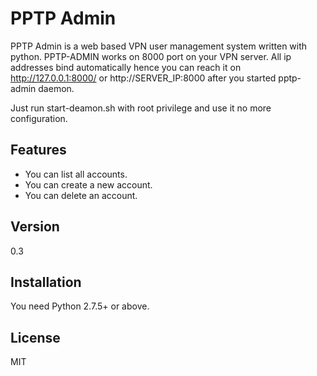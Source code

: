 PPTP Admin
=========

PPTP Admin is a web based VPN user management system written with python. PPTP-ADMIN works on 8000 port on your VPN
server. All ip addresses bind automatically hence you can reach it on http://127.0.0.1:8000/ or http://SERVER_IP:8000
after you started pptp-admin daemon.

Just run start-deamon.sh with root privilege and use it no more configuration.

Features
-----------
* You can list all accounts.
* You can create a new account.
* You can delete an account.

Version
-------
0.3

Installation
--------------
You need Python 2.7.5+ or above.

License
----
MIT
